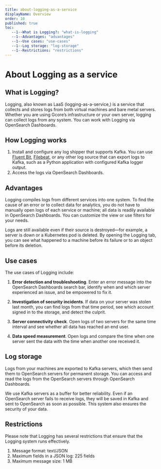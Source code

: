 ```yaml
---
title: about-logging-as-a-service
displayName: Overview
order: 10
published: true
toc:
   --1--What is Logging?: "what-is-logging"
   --1--Advantages: "advantages"
   --1--Use cases: "use-cases"
   --1--Log storage: "log-storage"
   --1--Restrictions: "restrictions"
---
```

# About Logging as a service

## What is Logging?  

Logging, also known as LaaS (logging-as-a-service,) is a service that collects and stores logs from both virtual machines and bare metal servers. Whether you are using Gcore’s infrastructure or your own server, logging can collect logs from any system. You can work with Logging via OpenSearch Dashboards.

## How Logging works

1. Install and configure any log shipper that supports Kafka. You can use <a href="https://docs.fluentbit.io/manual/installation/getting-started-with-fluent-bit" target="_blank">Fluent Bit</a>, <a href="https://www.elastic.co/beats/filebeat" target="_blank">Filebeat</a>, or any other log source that can export logs to Kafka, such as a Python application with configured Kafka logger output.
2. Access the logs via OpenSearch Dashboards.

## Advantages

Logging compiles logs from different services into one system. To find the cause of an error or to collect data for analytics, you do not have to manually open logs of each service or machine; all data is readily available in OpenSearch Dashboards. You can customize the view or use filters for your needs. 

Logs are still available even if their source is destroyed—for example, a server is down or a Kubernetes pod is deleted. By opening the Logging tab, you can see what happened to a machine before its failure or to an object before its deletion.  

## Use cases  

The use cases of Logging include:  

1. **Error detection and troubleshooting**. Enter an error message into the OpenSearch Dashboards search bar, identify when and which server experienced an issue, and be empowered to fix it.  

2. **Investigation of security incidents**. If data on your server was stolen last month, you can find logs from that time period, see which account signed in to the storage, and detect the culprit.  

3. **Server connectivity check**. Open logs of two servers for the same time interval and see whether all data has reached an end user.  

4. **Data speed measurement**. Open logs and compare the time when one server sent the data with the time when another one received it.  

## Log storage 

Logs from your machines are exported to Kafka servers, which then send them to OpenSearch servers for permanent storage. You can access and read the logs from the OpenSearch servers through OpenSearch Dashboards.

We use Kafka servers as a buffer for better reliability. Even if an OpenSearch server fails to receive logs, they will be saved in Kafka and sent to OpenSearch as soon as possible. This system also ensures the security of your data. 

## Restrictions

Please note that Logging has several restrictions that ensure that the Logging system runs effectively.  

1. Message format: text/JSON
2. Maximum fields in a JSON log: 225 fields 
3. Maximum message size: 1 MB